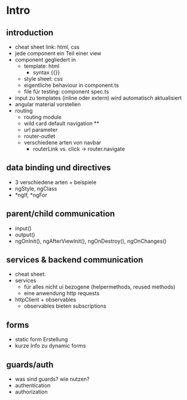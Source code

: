 # Intro

## introduction

- cheat sheet link: html, css
- jede component ein Teil einer view
- component gegliedert in
  - template: html
    - syntax {{}}
  - style sheet: css
  - eigentliche behaviour in component.ts
  - file für testing: component spec.ts
- input zu templates (inline oder extern) wird automatisch aktualisiert
- angular material vorstellen
- routing
  - routing module
  - wild card default navigation \*\*
  - url parameter
  - router-outlet
  - verschiedene arten von navbar
    - routerLink vs. click -> router.navigate

## data binding und directives

- 3 verschiedene arten + beispiele
- ngStyle, ngClass
- *ngIf, *ngFor

## parent/child communication

- input()
- output()
- ngOnInit(), ngAfterViewInit(), ngOnDestroy(), ngOnChanges()

## services & backend communication

- cheat sheet:
- services
  - für alles nicht ui bezogene (helpermethods, reused methods)
  - eine anwendung http requests
- httpClient + observables
  - observables bieten subscriptions

## forms

- static form Erstellung
- kurze Info zu dynamic forms

## guards/auth

- was sind guards? wie nutzen?
- authentication
- authorization
